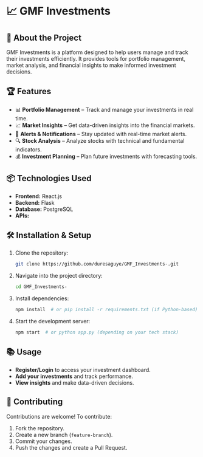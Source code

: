 
# 📈 GMF Investments  

## 🚀 About the Project  
GMF Investments is a platform designed to help users manage and track their investments efficiently. It provides tools for portfolio management, market analysis, and financial insights to make informed investment decisions.

## 🏆 Features  
- 📊 **Portfolio Management** – Track and manage your investments in real time.  
- 📈 **Market Insights** – Get data-driven insights into the financial markets.  
- 🔔 **Alerts & Notifications** – Stay updated with real-time market alerts.  
- 🔍 **Stock Analysis** – Analyze stocks with technical and fundamental indicators.  
- 💰 **Investment Planning** – Plan future investments with forecasting tools.  

## 📦 Technologies Used  
- **Frontend:** React.js 
- **Backend:** Flask
- **Database:** PostgreSQL 
- **APIs:**

## 🛠️ Installation & Setup  

1. Clone the repository:  
   ```sh
   git clone https://github.com/duresaguye/GMF_Investments-.git
   ```
2. Navigate into the project directory:  
   ```sh
   cd GMF_Investments-
   ```
3. Install dependencies:  
   ```sh
   npm install  # or pip install -r requirements.txt (if Python-based)
   ```
4. Start the development server:  
   ```sh
   npm start  # or python app.py (depending on your tech stack)
   ```

## 📚 Usage  
- **Register/Login** to access your investment dashboard.  
- **Add your investments** and track performance.  
- **View insights** and make data-driven decisions.  

## 🤝 Contributing  
Contributions are welcome! To contribute:  
1. Fork the repository.  
2. Create a new branch (`feature-branch`).  
3. Commit your changes.  
4. Push the changes and create a Pull Request.  

